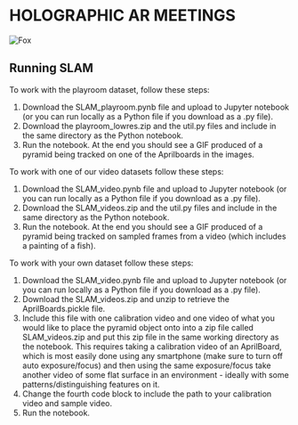 # HOLOGRAPHIC AR MEETINGS

![Fox](https://github.com/lliu12/holomeetings/blob/main/gifs/cropped_single_fox.gif)

## Running SLAM
To work with the playroom dataset, follow these steps:
1. Download the SLAM_playroom.pynb file and upload to Jupyter notebook (or you can run locally as a Python file if you download as a .py file).
2. Download the playroom_lowres.zip and the util.py files and include in the same directory as the Python notebook.
3. Run the notebook. At the end you should see a GIF produced of a pyramid being tracked on one of the Aprilboards in the images. 

To work with one of our video datasets follow these steps:
1. Download the SLAM_video.pynb file and upload to Jupyter notebook (or you can run locally as a Python file if you download as a .py file).
2. Download the SLAM_videos.zip and the util.py files and include in the same directory as the Python notebook.
3. Run the notebook. At the end you should see a GIF produced of a pyramid being tracked on sampled frames from a video (which includes a painting of a fish). 

To work with your own dataset follow these steps:
1. Download the SLAM_video.pynb file and upload to Jupyter notebook (or you can run locally as a Python file if you download as a .py file).
2. Download the SLAM_videos.zip and unzip to retrieve the AprilBoards.pickle file.
3. Include this file with one calibration video and one video of what you would like to place the pyramid object onto into a zip file called SLAM_videos.zip and put this zip file in the same working directory as the notebook. This requires taking a calibration video of an AprilBoard, which is most easily done using any smartphone (make sure to turn off auto exposure/focus) and then using the same exposure/focus take another video of some flat surface in an environment - ideally with some patterns/distinguishing features on it.
4. Change the fourth code block to include the path to your calibration video and sample video.
5. Run the notebook.
